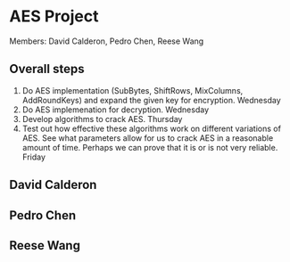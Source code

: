 # AES Project
Members: David Calderon, Pedro Chen, Reese Wang


## Overall steps
1. Do AES implementation (SubBytes, ShiftRows, MixColumns, AddRoundKeys) and expand the given key for encryption. Wednesday
2. Do AES implemenation for decryption. Wednesday
3. Develop algorithms to crack AES. Thursday
4. Test out how effective these algorithms work on different variations of AES. See what parameters allow for us to crack AES in a reasonable amount of time. Perhaps we can prove that it is or is not very reliable. Friday

## David Calderon

## Pedro Chen

## Reese Wang